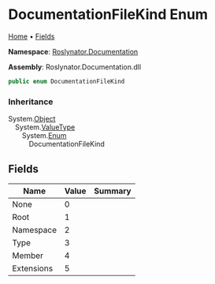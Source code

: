 <a name="_top"></a>

# DocumentationFileKind Enum

[Home](../../../README.md#_top) &#x2022; [Fields](#fields)

**Namespace**: [Roslynator.Documentation](../README.md#_top)

**Assembly**: Roslynator\.Documentation\.dll

```csharp
public enum DocumentationFileKind
```

### Inheritance

System\.[Object](https://docs.microsoft.com/en-us/dotnet/api/system.object)  
&emsp;System\.[ValueType](https://docs.microsoft.com/en-us/dotnet/api/system.valuetype)  
&emsp;&emsp;System\.[Enum](https://docs.microsoft.com/en-us/dotnet/api/system.enum)  
&emsp;&emsp;&emsp;DocumentationFileKind

## Fields

| Name | Value | Summary |
| ---- | ----- | ------- |
| None | 0 |
| Root | 1 |
| Namespace | 2 |
| Type | 3 |
| Member | 4 |
| Extensions | 5 |

